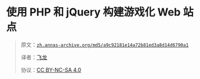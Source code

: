 # 使用 PHP 和 jQuery 构建游戏化 Web 站点

> 原文：[`zh.annas-archive.org/md5/a9c92181e14a72b81ed3a8d14d6790a1`](https://zh.annas-archive.org/md5/a9c92181e14a72b81ed3a8d14d6790a1)
> 
> 译者：[飞龙](https://github.com/wizardforcel)
> 
> 协议：[CC BY-NC-SA 4.0](http://creativecommons.org/licenses/by-nc-sa/4.0/)
